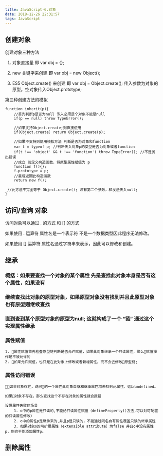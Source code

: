 ```yaml
---
title: JavaScript-6.对象
date: 2018-12-26 22:31:57
tags: JavaScript
---
```


## 创建对象
创建对象三种方法 

1. 对象直接量 即 var obj = {};

2. new 关键字来创建 即 var obj = new Object();

3. ES5 Object.create() 来创建 即 var obj = Object.create(); 传入参数为对象的原型，空对象传入Object.prototype;

第三种创建方法的模拟
```
function inherit(p){
    //首先判断p是否为null 传入必须是个对象不能是null
    if(p == null) throw TypeError();

    //如果支持Object.create;则直接使用
    if(Object.create) return Object.create(p);

    //如果不支持则使用模拟方法 判断是否为对象和function
    var t = typeof p; //判断传入对象p的类型是否为对象或者function
    if(t !== 'object' && t !== 'function') throw TypeError(); //不是抛出错误
    //成立 则定义构造函数，将原型属性赋值为 p
    function f(){};
    f.prototype = p;
    //最后返回此构造函数
    return new f();
    
 //此方法不完全等于 Object.create(); 没有第二个参数，和没法传入null;
}
```

## 访问/查询 对象
访问对象可以通过 . 的方式 和 [] 的方式 

如果使用 . 运算符 属性名是一个表示符 不是一个数据类型因此程序无法修改。

如果使用 [] 运算符 属性名通过字符串来表示，因此可以修改和创建。



## 继承

### 概括：如果要查找一个对象的某个属性 先是查找此对象本身是否有这个属性，如果没有

### 继续查找此对象的原型对象，如果原型对象没有找到并且此原型对象也有原型则继续查找

### 直到查到某个原型对象的原型为null; 这就构成了一个 “链” 通过这个实现属性继承

### 属性赋值
    1. 属性赋值首先检查原型链判断是否允许赋值，如果此对象继承一个只读属性，那么赋值操作是不被允许的
    2. 如果允许赋值，也只是在此对象上修改或者新增属性，而不会去修改原型链;

### 属性访问错误
    如果对象存在，访问的一个属性此对象自身和继承属性均未找到此属性。返回undefined。

    如果对象不存在，那么查找这个不存在对象的属性就会报错

    设置属性失败的场景
        1. o中的p属性是只读的,不能给只读属性赋值（defineProperty()方法,可以对可配置的只读属性修改）
        2. o中的属性p是继承来的,并且p是只读的，不能通过同名自有属性覆盖只读的继承属性
        3. 如果对象o的可扩展属性（extensible attribute）为false 并且o中没有属性p，则也不能添加属性p。

## 删除属性
